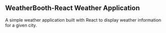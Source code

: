 ## WeatherBooth-React Weather Application
A simple weather application built with React to display weather information for a given city.




